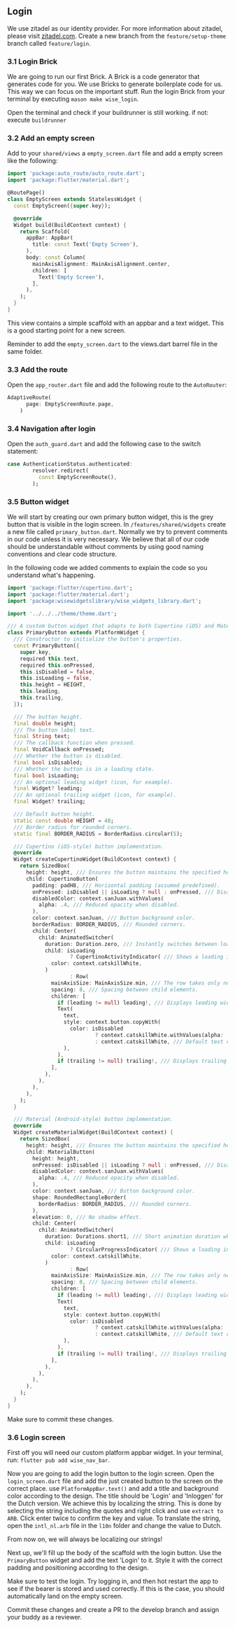 ## Login
We use zitadel as our identity provider. For more information about zitadel, please visit [zitadel.com](https://zitadel.com).
Create a new branch from the `feature/setup-theme` branch called `feature/login`.

### 3.1 Login Brick
We are going to run our first Brick. A Brick is a code generator that generates code for you. We use Bricks to generate boilerplate code for us. This way we can focus on the important stuff.
Run the login Brick from your terminal by executing `mason make wise_login`.

Open the terminal and check if your buildrunner is still working. if not: execute `buildrunner`

### 3.2 Add an empty screen
Add to your `shared/views` a `empty_screen.dart` file and add a empty screen like the following:
```dart
import 'package:auto_route/auto_route.dart';
import 'package:flutter/material.dart';

@RoutePage()
class EmptyScreen extends StatelessWidget {
  const EmptyScreen({super.key});

  @override
  Widget build(BuildContext context) {
    return Scaffold(
      appBar: AppBar(
        title: const Text('Empty Screen'),
      ),
      body: const Column(
        mainAxisAlignment: MainAxisAlignment.center,
        children: [
          Text('Empty Screen'),
        ],
      ),
    );
  }
}
```

This view contains a simple scaffold with an appbar and a text widget. This is a good starting point for a new screen.

Reminder to add the `empty_screen.dart` to the views.dart barrel file in the same folder.

### 3.3 Add the route
Open the `app_router.dart` file and add the following route to the `AutoRouter`:
```dart
AdaptiveRoute(
      page: EmptyScreenRoute.page,
    )
```

### 3.4 Navigation after login
Open the `auth_guard.dart` and add the following case to the switch statement:
```dart
case AuthenticationStatus.authenticated:
        resolver.redirect(
          const EmptyScreenRoute(),
        );
```

### 3.5 Button widget
We will start by creating our own primary button widget, this is the grey button that is visible in the login screen.
In `/features/shared/widgets` create a new file called `primary_button.dart`. Normally we try to prevent comments in our code unless it is very necessary.
We believe that all of our code should be understandable without comments by using good naming conventions and clear code structure.

In the following code we added comments to explain the code so you understand what's happening.
```dart
import 'package:flutter/cupertino.dart';
import 'package:flutter/material.dart';
import 'package:wisewidgetslibrary/wise_widgets_library.dart';

import '../../../theme/theme.dart';

/// A custom button widget that adapts to both Cupertino (iOS) and Material (Android) styles (PlatformWidget).
class PrimaryButton extends PlatformWidget {
  /// Constructor to initialize the button's properties.
  const PrimaryButton({
    super.key,
    required this.text,
    required this.onPressed,
    this.isDisabled = false,
    this.isLoading = false,
    this.height = HEIGHT,
    this.leading,
    this.trailing,
  });

  /// The button height.
  final double height;
  /// The button label text.
  final String text;
  /// The callback function when pressed.
  final VoidCallback onPressed;
  /// Whether the button is disabled.
  final bool isDisabled;
  /// Whether the button is in a loading state.
  final bool isLoading;
  /// An optional leading widget (icon, for example).
  final Widget? leading;
  /// An optional trailing widget (icon, for example).
  final Widget? trailing;

  /// Default button height.
  static const double HEIGHT = 48;
  /// Border radius for rounded corners.
  static final BORDER_RADIUS = BorderRadius.circular(5);

  /// Cupertino (iOS-style) button implementation.
  @override
  Widget createCupertinoWidget(BuildContext context) {
    return SizedBox(
      height: height, /// Ensures the button maintains the specified height.
      child: CupertinoButton(
        padding: padH8, /// Horizontal padding (assumed predefined).
        onPressed: isDisabled || isLoading ? null : onPressed, /// Disables interaction when necessary.
        disabledColor: context.sanJuan.withValues(
          alpha: .4, /// Reduced opacity when disabled.
        ),
        color: context.sanJuan, /// Button background color.
        borderRadius: BORDER_RADIUS, /// Rounded corners.
        child: Center(
          child: AnimatedSwitcher(
            duration: Duration.zero, /// Instantly switches between loading and text states.
            child: isLoading
                    ? CupertinoActivityIndicator( /// Shows a loading indicator when isLoading is true.
              color: context.catskillWhite,
            )
                    : Row(
              mainAxisSize: MainAxisSize.min, /// The row takes only necessary space.
              spacing: 8, /// Spacing between child elements.
              children: [
                if (leading != null) leading!, /// Displays leading widget if provided.
                Text(
                  text,
                  style: context.button.copyWith(
                    color: isDisabled
                            ? context.catskillWhite.withValues(alpha: .4) /// Faded color when disabled.
                            : context.catskillWhite, /// Default text color.
                  ),
                ),
                if (trailing != null) trailing!, /// Displays trailing widget if provided.
              ],
            ),
          ),
        ),
      ),
    );
  }

  /// Material (Android-style) button implementation.
  @override
  Widget createMaterialWidget(BuildContext context) {
    return SizedBox(
      height: height, /// Ensures the button maintains the specified height.
      child: MaterialButton(
        height: height,
        onPressed: isDisabled || isLoading ? null : onPressed, /// Disables interaction when necessary.
        disabledColor: context.sanJuan.withValues(
          alpha: .4, /// Reduced opacity when disabled.
        ),
        color: context.sanJuan, /// Button background color.
        shape: RoundedRectangleBorder(
          borderRadius: BORDER_RADIUS, /// Rounded corners.
        ),
        elevation: 0, /// No shadow effect.
        child: Center(
          child: AnimatedSwitcher(
            duration: Durations.short1, /// Short animation duration when switching child widgets.
            child: isLoading
                    ? CircularProgressIndicator( /// Shows a loading indicator when isLoading is true.
              color: context.catskillWhite,
            )
                    : Row(
              mainAxisSize: MainAxisSize.min, /// The row takes only necessary space.
              spacing: 8, /// Spacing between child elements.
              children: [
                if (leading != null) leading!, /// Displays leading widget if provided.
                Text(
                  text,
                  style: context.button.copyWith(
                    color: isDisabled
                            ? context.catskillWhite.withValues(alpha: .4) /// Faded color when disabled.
                            : context.catskillWhite, /// Default text color.
                  ),
                ),
                if (trailing != null) trailing!, /// Displays trailing widget if provided.
              ],
            ),
          ),
        ),
      ),
    );
  }
}
```

Make sure to commit these changes.

### 3.6 Login screen
First off you will need our custom platform appbar widget. In your terminal, run: `flutter pub add wise_nav_bar`.

Now you are going to add the login button to the login screen. Open the `login_screen.dart` file and add the just created button to the screen on the correct place.
use `PlatformAppBar.text()` and add a title and background color according to the design. The title should be 'Login' and 'Inloggen' for the Dutch version. We achieve this by localizing the string.
This is done by selecting the string including the quotes and right click and use `extract to ARB`. Click enter twice to confirm the key and value.
To translate the string, open the `intl_nl.arb` file in the `l10n` folder and change the value to Dutch.

From now on, we will always be localizing our strings!

Next up, we'll fill up the body of the scaffold with the login button.
Use the `PrimaryButton` widget and add the text 'Login' to it. Style it with the correct padding and positioning according to the design.

Make sure to test the login. Try logging in, and then hot restart the app to see if the bearer is stored and used correctly. If this is the case, you should automatically land on the empty screen.

Commit these changes and create a PR to the develop branch and assign your buddy as a reviewer.
